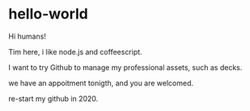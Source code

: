 # hello-world

Hi humans!

Tim here, i like node.js and coffeescript.

I want to try Github to manage my professional assets, such as decks.

we have an appoitment tonigth, and you are welcomed.

re-start my github in 2020.
